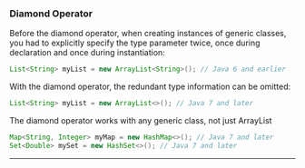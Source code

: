 ### Diamond Operator
Before the diamond operator, when creating instances of generic classes, you had to explicitly specify the type parameter twice, once during declaration and once during instantiation:

```java
List<String> myList = new ArrayList<String>(); // Java 6 and earlier
```

With the diamond operator, the redundant type information can be omitted:

```java
List<String> myList = new ArrayList<>(); // Java 7 and later
```

The diamond operator works with any generic class, not just ArrayList

```java
Map<String, Integer> myMap = new HashMap<>(); // Java 7 and later
Set<Double> mySet = new HashSet<>(); // Java 7 and later
```

---


<!-- TODO: -->
